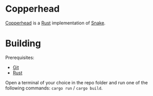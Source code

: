 # Copperhead

[Copperhead](https://en.wikipedia.org/wiki/Eastern_copperhead) is a [Rust](https://rust-lang.org) implementation of [Snake](https://en.wikipedia.org/wiki/Snake_(video_game_genre)).

# Building

Prerequisites:
 - [Git](https://git-scm.com/)
 - [Rust](https://rust-lang.org)

Open a terminal of your choice in the repo folder and run one of the following commands: `cargo run` / `cargo build`.
